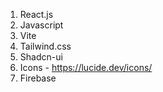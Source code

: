1.  React.js
2.  Javascript
3.  Vite
4.  Tailwind.css
5.  Shadcn-ui
6.  Icons - https://lucide.dev/icons/
7.  Firebase
